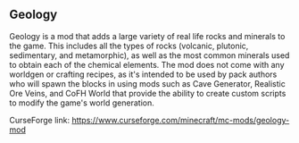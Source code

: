## Geology

Geology is a mod that adds a large variety of real life rocks and minerals to the game. This includes all the types of rocks (volcanic, plutonic, sedimentary, and metamorphic), as well as the most common minerals used to obtain each of the chemical elements. The mod does not come with any worldgen or crafting recipes, as it's intended to be used by pack authors who will spawn the blocks in using mods such as Cave Generator, Realistic Ore Veins, and CoFH World that provide the ability to create custom scripts to modify the game's world generation.

CurseForge link: https://www.curseforge.com/minecraft/mc-mods/geology-mod
